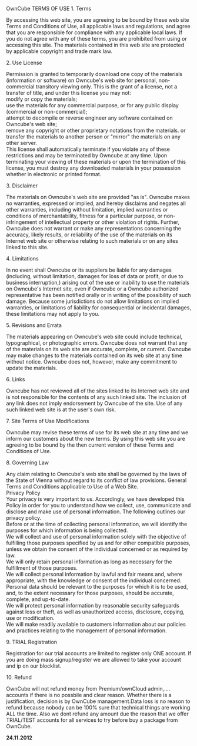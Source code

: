 OwnCube TERMS OF USE 1. Terms

By accessing this web site, you are agreeing to be bound by these web site Terms and Conditions of Use, all applicable laws and regulations, and agree that you are responsible for compliance with any applicable local laws. If you do not agree with any of these terms, you are prohibited from using or accessing this site. The materials contained in this web site are protected by applicable copyright and trade mark law.

2\. Use License

Permission is granted to temporarily download one copy of the materials (information or software) on Owncube's web site for personal, non-commercial transitory viewing only. This is the grant of a license, not a transfer of title, and under this license you may not:  
modify or copy the materials;  
use the materials for any commercial purpose, or for any public display (commercial or non-commercial);  
attempt to decompile or reverse engineer any software contained on Owncube's web site;  
remove any copyright or other proprietary notations from the materials. or  
transfer the materials to another person or "mirror" the materials on any other server.  
This license shall automatically terminate if you violate any of these restrictions and may be terminated by Owncube at any time. Upon terminating your viewing of these materials or upon the termination of this license, you must destroy any downloaded materials in your possession whether in electronic or printed format.  

3\. Disclaimer

The materials on Owncube's web site are provided "as is". Owncube makes no warranties, expressed or implied, and hereby disclaims and negates all other warranties, including without limitation, implied warranties or conditions of merchantability, fitness for a particular purpose, or non-infringement of intellectual property or other violation of rights. Further, Owncube does not warrant or make any representations concerning the accuracy, likely results, or reliability of the use of the materials on its Internet web site or otherwise relating to such materials or on any sites linked to this site.

4\. Limitations

In no event shall Owncube or its suppliers be liable for any damages (including, without limitation, damages for loss of data or profit, or due to business interruption,) arising out of the use or inability to use the materials on Owncube's Internet site, even if Owncube or a Owncube authorized representative has been notified orally or in writing of the possibility of such damage. Because some jurisdictions do not allow limitations on implied warranties, or limitations of liability for consequential or incidental damages, these limitations may not apply to you.

5\. Revisions and Errata

The materials appearing on Owncube's web site could include technical, typographical, or photographic errors. Owncube does not warrant that any of the materials on its web site are accurate, complete, or current. Owncube may make changes to the materials contained on its web site at any time without notice. Owncube does not, however, make any commitment to update the materials.

6\. Links

Owncube has not reviewed all of the sites linked to its Internet web site and is not responsible for the contents of any such linked site. The inclusion of any link does not imply endorsement by Owncube of the site. Use of any such linked web site is at the user's own risk.

7\. Site Terms of Use Modifications

Owncube may revise these terms of use for its web site at any time and we inform our customers about the new terms. By using this web site you are agreeing to be bound by the then current version of these Terms and Conditions of Use.

8\. Governing Law

Any claim relating to Owncube's web site shall be governed by the laws of the State of Vienna without regard to its conflict of law provisions. General Terms and Conditions applicable to Use of a Web Site.  
Privacy Policy  
Your privacy is very important to us. Accordingly, we have developed this Policy in order for you to understand how we collect, use, communicate and disclose and make use of personal information. The following outlines our privacy policy.  
Before or at the time of collecting personal information, we will identify the purposes for which information is being collected.  
We will collect and use of personal information solely with the objective of fulfilling those purposes specified by us and for other compatible purposes, unless we obtain the consent of the individual concerned or as required by law.  
We will only retain personal information as long as necessary for the fulfillment of those purposes.  
We will collect personal information by lawful and fair means and, where appropriate, with the knowledge or consent of the individual concerned.  
Personal data should be relevant to the purposes for which it is to be used, and, to the extent necessary for those purposes, should be accurate, complete, and up-to-date.  
We will protect personal information by reasonable security safeguards against loss or theft, as well as unauthorized access, disclosure, copying, use or modification.  
We will make readily available to customers information about our policies and practices relating to the management of personal information.  

9\. TRIAL Registration

Registration for our trial accounts are limited to register only ONE account. If you are doing mass signup/register we are allowed to take your account and ip on our blocklist.  
  

10\. Refund

OwnCube will not refund money from Premium/ownCloud admin,.... accounts if there is no possbile and clear reason. Whether there is a justification, decision is by OwnCube management.Data loss is no reason to refund because nobody can be 100% sure that technical things are working ALL the time. Also we dont refund any amount due the reason that we offer TRIAL/TEST accounts for all services to try before buy a package from OwnCube.  
  

**24.11.2012**